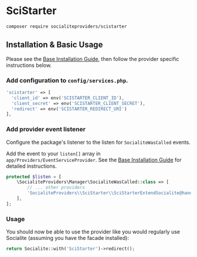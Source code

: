 # SciStarter

```bash
composer require socialiteproviders/scistarter
```

## Installation & Basic Usage

Please see the [Base Installation Guide](https://socialiteproviders.com/usage/), then follow the provider specific instructions below.

### Add configuration to `config/services.php`.

```php
'scistarter' => [    
  'client_id' => env('SCISTARTER_CLIENT_ID'),  
  'client_secret' => env('SCISTARTER_CLIENT_SECRET'),  
  'redirect' => env('SCISTARTER_REDIRECT_URI') 
],
```

### Add provider event listener

Configure the package's listener to the listen for `SocialiteWasCalled` events. 

Add the event to your `listen[]` array  in `app/Providers/EventServiceProvider`. See the [Base Installation Guide](https://socialiteproviders.com/usage/) for detailed instructions.

```php
protected $listen = [
    \SocialiteProviders\Manager\SocialiteWasCalled::class => [
        // ... other providers
        'SocialiteProviders\\SciStarter\\SciStarterExtendSocialite@handle',
    ],
];
```

### Usage

You should now be able to use the provider like you would regularly use Socialite (assuming you have the facade installed):

```php
return Socialite::with('SciStarter')->redirect();
```

